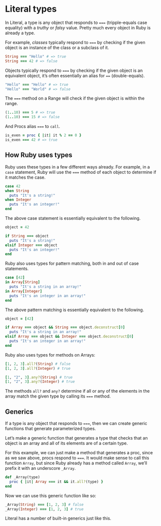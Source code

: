
# Literal types

In Literal, a type is any object that responds to `===` (tripple-equals case equality) with a *truthy* or *falsy* value. Pretty much every object in Ruby is already a type.

For example, *classes* typically respond to `===` by checking if the given object is an instance of the class or a subclass of it.

```ruby
String === "Hello" # => true
String === 42 # => false
```

Objects typically respond to `===` by checking if the given object is an equivalent object, it’s often essentially an alias for `==` (double-equals).

```ruby
"Hello" === "Hello" # => true
"Hello" === "World" # => false
```

The `===` method on a Range will check if the given object is within the range.

```ruby
(1..10) === 5 # => true
(1..10) === 15 # => false
```

And Procs alias `===` to `call`.

```ruby
is_even = proc { |it| it % 2 == 0 }
is_even === 42 # => true
```

## How Ruby uses types

Ruby uses these types in a few different ways already. For example, in a `case` statement, Ruby will use the `===` method of each object to determine if it matches the case.

```ruby
case 42
when String
  puts "It's a string!"
when Integer
  puts "It's an integer!"
end
```

The above case statement is essentially equivalent to the following.

```ruby
object = 42

if String === object
  puts "It's a string!"
elsif Integer === object
  puts "It's an integer!"
end
```

Ruby also uses types for pattern matching, both in and out of case statements.

```ruby
case [42]
in Array[String]
  puts "It's a string in an array!"
in Array[Integer]
  puts "It's an integer in an array!"
end
```

The above pattern matching is essentially equivalent to the following.

```ruby
object = [42]

if Array === object && String === object.deconstruct[0]
  puts "It's a string in an array!"
elsif Array === object && Integer === object.deconstruct[0]
  puts "It's an integer in an array!"
end
```

Ruby also uses types for methods on Arrays:

```ruby
[1, 2, 3].all?(String) # false
[1, 2, 3].all?(Integer) # true

[1, "2", 3].any?(String) # true
[1, "2", 3].any?(Integer) # true
```

The methods `all?` and `any?` determine if all or any of the elements in the array match the given type by calling its `===` method.

## Generics

If a type is any object that responds to `===`, then we can create generic functions that generate parameterized types.

Let’s make a generic function that generates a type that checks that an object is an array and all of its elements are of a certain type.

For this example, we can just make a method that generates a proc, since as we saw above, procs respond to `===`. It would make sense to call this function `Array`, but since Ruby already has a method called `Array`, we’ll prefix it with an underscore `_Array`.

```ruby
def _Array(type)
  proc { |it| Array === it && it.all?(type) }
end
```

Now we can use this generic function like so:

```ruby
_Array(String) === [1, 2, 3] # false
_Array(Integer) === [1, 2, 3] # true
```

Literal has a number of built-in generics just like this.
